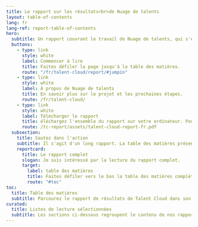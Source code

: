 ```yaml
---
title: Le rapport sur les résultats<br>de Nuage de talents
layout: table-of-contents
lang: fr
lang-ref: report-table-of-contents
hero:
  subtitle: Un rapport couvrant le travail de Nuage de talents, qui s'étend de 2012 à 2021. Vous y trouverez des informations sur le projet, son exécution et les résultats de l'expérience.
  buttons:
    - type: link
      style: white
      label: Commencer à lire
      title: Faites défiler la page jusqu'à la table des matières.
      route: "/fr/talent-cloud/report/#jumpin"
    - type: link
      style: white
      label: À propos de Nuage de talents
      title: En savoir plus sur le projet et les prochaines étapes.
      route: /fr/talent-cloud/
    - type: link
      style: white
      label: Télécharger le rapport
      title: éléchargez l'ensemble du rapport sur votre ordinateur. Pour votre information, le rapport est très volumineux. Nous vous recommandons donc de le télécharger via une connexion WiFi.
      route: /tc-report/assets/talent-cloud-report-fr.pdf
  subsection:
    title: Sautez dans l'action
    subtitle: Il s'agit d'un long rapport. La table des matières présente tout en détail. Mais pour ceux qui savent ce qu'ils veulent et qui espèrent aller plus loin, nous avons pensé laisser à nos utilisateurs un plan rapide pour trouver ce qu'ils cherchent.
    reportcard:
      title: Le rapport complet
      slogan: Je suis intéressé par la lecture du rapport complet.
      target:
        label: table des matières
        title: Faites défiler vers le bas la table des matières complète.
        route: "#toc"
toc:
  title: Table des matières
  subtitle: Parcourez le rapport de résultats de Talent Cloud dans son intégralité en développant une section et en cliquant sur le lien d'un article.
curated:
  title: Listes de lecture sélectionnées
  subtitle: Les sections ci-dessous regroupent le contenu de nos rapports en fonction des domaines d'intérêt ou des sujets traités. Elles sont destinées à vous aider à trouver des informations directement liées à vos centres d'intérêt.
---
```

